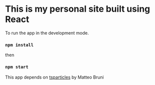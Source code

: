 # This is my personal site built using React
To run the app in the development mode.

### `npm install`
then
### `npm start`

This app depends on [tsparticles](https://github.com/matteobruni/tsparticles) by Matteo Bruni
